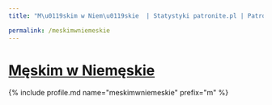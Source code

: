 ```yaml
---
title: "M\u0119skim w Niem\u0119skie  | Statystyki patronite.pl | Patromierz"

permalink: /meskimwniemeskie
---
```


# [Męskim w Niemęskie ](https://patronite.pl/meskimwniemeskie)

{% include profile.md name="meskimwniemeskie" prefix="m" %}
